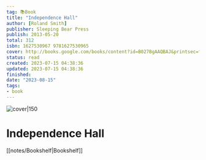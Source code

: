 ```yaml
---
tag: 📚Book
title: "Independence Hall"
author: [Roland Smith]
publisher: Sleeping Bear Press
publish: 2013-05-20
total: 312
isbn: 1627530967 9781627530965
cover: http://books.google.com/books/content?id=B027BgAAQBAJ&printsec=frontcover&img=1&zoom=1&edge=curl&source=gbs_api
status: read
created: 2023-07-15 04:38:36
updated: 2023-07-15 04:38:36
finished: 
date: "2023-08-15"
tags:
- book
---
```


![cover|150](http://books.google.com/books/content?id=B027BgAAQBAJ&printsec=frontcover&img=1&zoom=1&edge=curl&source=gbs_api)

# Independence Hall
[[notes/Bookshelf|Bookshelf]]